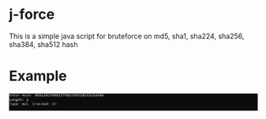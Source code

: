 # j-force
This is a simple java script for bruteforce on md5, sha1, sha224, sha256, sha384, sha512 hash
# Example

<img src="https://github.com/EH30/j-force/blob/master/example.JPG" >
